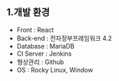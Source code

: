 <br>

## 1.개발 환경

- Front : React
- Back-end : 전자정부프레임워크 4.2
- Database : MariaDB
- CI Server : Jenkins
- 형상관리 : Github
- OS : Rocky Linux, Window
<br>
